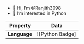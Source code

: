 - 👋 Hi, I’m @Ranjith3098
- 👀 I’m interested in Python

| Property                                        | Data       
|-------------------------------------------------|-------------------------------------------
| **Language**                              | ![Python Badge]
<!---
Ranjith3098/Ranjith3098 is a ✨ special ✨ repository because its `README.md` (this file) appears on your GitHub profile.
You can click the Preview link to take a look at your changes.
--->
